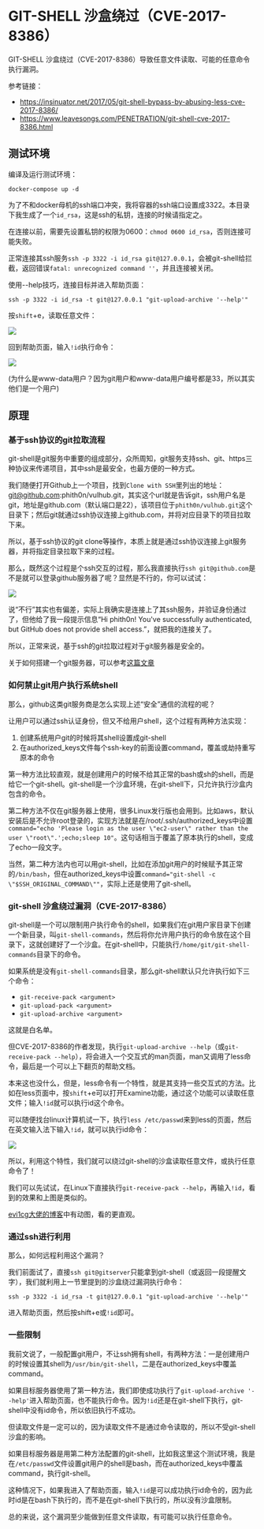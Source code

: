 # GIT-SHELL 沙盒绕过（CVE-2017-8386）

GIT-SHELL 沙盒绕过（CVE-2017-8386）导致任意文件读取、可能的任意命令执行漏洞。

参考链接：

 - https://insinuator.net/2017/05/git-shell-bypass-by-abusing-less-cve-2017-8386/
 - https://www.leavesongs.com/PENETRATION/git-shell-cve-2017-8386.html

## 测试环境

编译及运行测试环境：

```
docker-compose up -d
```

为了不和docker母机的ssh端口冲突，我将容器的ssh端口设置成3322。本目录下我生成了一个`id_rsa`，这是ssh的私钥，连接的时候请指定之。

在连接以前，需要先设置私钥的权限为0600：`chmod 0600 id_rsa`，否则连接可能失败。

正常连接其ssh服务`ssh -p 3322 -i id_rsa git@127.0.0.1`，会被git-shell给拦截，返回错误`fatal: unrecognized command ''`，并且连接被关闭。

使用--help技巧，连接目标并进入帮助页面：

```
ssh -p 3322 -i id_rsa -t git@127.0.0.1 "git-upload-archive '--help'"
```

按`shift`+e，读取任意文件：

![](img/03.png)

回到帮助页面，输入`!id`执行命令：

![](img/04.png)

(为什么是www-data用户？因为git用户和www-data用户编号都是33，所以其实他们是一个用户)

## 原理

### 基于ssh协议的git拉取流程

git-shell是git服务中重要的组成部分，众所周知，git服务支持ssh、git、https三种协议来传递项目，其中ssh是最安全，也最方便的一种方式。

我们随便打开Github上一个项目，找到`Clone with SSH`里列出的地址：git@github.com:phith0n/vulhub.git，其实这个url就是告诉git，ssh用户名是git，地址是github.com（默认端口是22），该项目位于`phith0n/vulhub.git`这个目录下；然后git就通过ssh协议连接上github.com，并将对应目录下的项目拉取下来。

所以，基于ssh协议的git clone等操作，本质上就是通过ssh协议连接上git服务器，并将指定目录拉取下来的过程。

那么，既然这个过程是个ssh交互的过程，那么我直接执行`ssh git@github.com`是不是就可以登录github服务器了呢？显然是不行的，你可以试试：

![](img/01.png)

说“不行”其实也有偏差，实际上我确实是连接上了其ssh服务，并验证身份通过了，但他给了我一段提示信息“Hi phith0n! You've successfully authenticated, but GitHub does not provide shell access.”，就把我的连接关了。

所以，正常来说，基于ssh的git拉取过程对于git服务器是安全的。

关于如何搭建一个git服务器，可以参考[这篇文章](http://www.liaoxuefeng.com/wiki/0013739516305929606dd18361248578c67b8067c8c017b000/00137583770360579bc4b458f044ce7afed3df579123eca000)

### 如何禁止git用户执行系统shell

那么，github这类git服务商是怎么实现上述“安全”通信的流程的呢？

让用户可以通过ssh认证身份，但又不给用户shell，这个过程有两种方法实现：

1. 创建系统用户git的时候将其shell设置成git-shell
2. 在authorized_keys文件每个ssh-key的前面设置command，覆盖或劫持重写原本的命令

第一种方法比较直观，就是创建用户的时候不给其正常的bash或sh的shell，而是给它一个git-shell。git-shell是一个沙盒环境，在git-shell下，只允许执行沙盒内包含的命令。

第二种方法不仅在git服务器上使用，很多Linux发行版也会用到。比如aws，默认安装后是不允许root登录的，实现方法就是在/root/.ssh/authorized_keys中设置`command="echo 'Please login as the user \"ec2-user\" rather than the user \"root\".';echo;sleep 10"`。这句话相当于覆盖了原本执行的shell，变成了echo一段文字。

当然，第二种方法内也可以用git-shell，比如在添加git用户的时候赋予其正常的`/bin/bash`，但在authorized_keys中设置`command="git-shell -c \"$SSH_ORIGINAL_COMMAND\""`，实际上还是使用了git-shell。

### git-shell 沙盒绕过漏洞（CVE-2017-8386）

git-shell是一个可以限制用户执行命令的shell，如果我们在git用户家目录下创建一个新目录，叫`git-shell-commands`，然后将你允许用户执行的命令放在这个目录下，这就创建好了一个沙盒。在git-shell中，只能执行`/home/git/git-shell-commands`目录下的命令。

如果系统是没有`git-shell-commands`目录，那么git-shell默认只允许执行如下三个命令：

- `git-receive-pack <argument>` 
- `git-upload-pack <argument>` 
- `git-upload-archive <argument>`

这就是白名单。

但CVE-2017-8386的作者发现，执行`git-upload-archive --help`（或`git-receive-pack --help`），将会进入一个交互式的man页面，man又调用了less命令，最后是一个可以上下翻页的帮助文档。

本来这也没什么，但是，less命令有一个特性，就是其支持一些交互式的方法。比如在less页面中，按`shift`+e可以打开Examine功能，通过这个功能可以读取任意文件；输入`!id`就可以执行id这个命令。

可以随便找台linux计算机试一下，执行`less /etc/passwd`来到less的页面，然后在英文输入法下输入`!id`，就可以执行id命令：

![](img/02.png)

所以，利用这个特性，我们就可以绕过git-shell的沙盒读取任意文件，或执行任意命令了！

我们可以先试试，在Linux下直接执行`git-receive-pack --help`，再输入`!id`，看到的效果和上图是类似的。

[evi1cg大佬的博客](https://evi1cg.me/archives/CVE-2017-8386.html)中有动图，看的更直观。

### 通过ssh进行利用

那么，如何远程利用这个漏洞？

我们前面试了，直接`ssh git@gitserver`只能拿到git-shell（或返回一段提醒文字），我们就利用上一节里提到的沙盒绕过漏洞执行命令：

```
ssh -p 3322 -i id_rsa -t git@127.0.0.1 "git-upload-archive '--help'"
```

进入帮助页面，然后按shift+e或`!id`即可。

### 一些限制

我前文说了，一般配置git用户，不让ssh拥有shell，有两种方法：一是创建用户的时候设置其shell为`/usr/bin/git-shell`，二是在authorized_keys中覆盖command。

如果目标服务器使用了第一种方法，我们即使成功执行了`git-upload-archive '--help'`进入帮助页面，也不能执行命令。因为`!id`还是在git-shell下执行，git-shell中没有id命令，所以依旧执行不成功。

但读取文件是一定可以的，因为读取文件不是通过命令读取的，所以不受git-shell沙盒的影响。

如果目标服务器是用第二种方法配置的git-shell，比如我这里这个测试环境，我是在`/etc/passwd`文件设置git用户的shell是bash，而在authorized_keys中覆盖command，执行git-shell。

这种情况下，如果我进入了帮助页面，输入`!id`是可以成功执行id命令的，因为此时id是在bash下执行的，而不是在git-shell下执行的，所以没有沙盒限制。

总的来说，这个漏洞至少能做到任意文件读取，有可能可以执行任意命令。